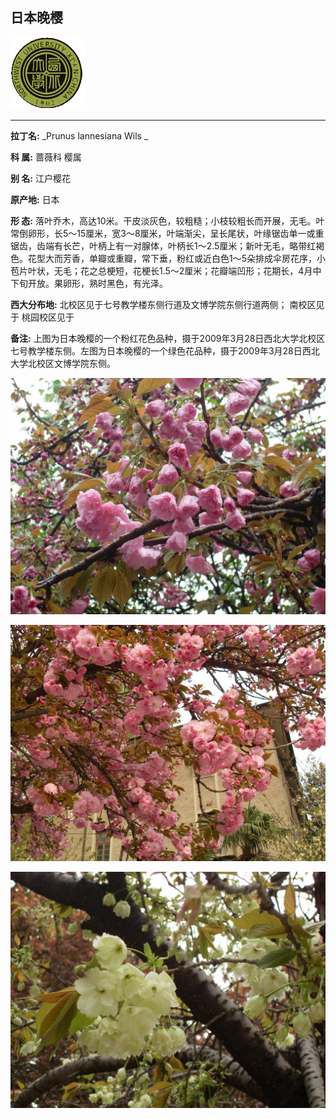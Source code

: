 ## 日本晚樱

![西北大学校园网络植物志](../JPG/nwu.gif)

---

**拉丁名:**  _Prunus lannesiana Wils _

**科 属:** 蔷薇科 樱属

**别 名:** 江户樱花

**原产地:** 日本

**形  态:** 落叶乔木，高达10米。干皮淡灰色，较粗糙；小枝较粗长而开展，无毛。叶常倒卵形，长5～15厘米，宽3～8厘米，叶端渐尖，呈长尾状，叶缘锯齿单一或重锯齿，齿端有长芒，叶柄上有一对腺体，叶柄长1～2.5厘米；新叶无毛，略带红褐色。花型大而芳香，单瓣或重瓣，常下垂，粉红或近白色1～5朵排成伞房花序，小苞片叶状，无毛；花之总梗短，花梗长1.5～2厘米；花瓣端凹形；花期长，4月中下旬开放。果卵形，熟时黑色，有光泽。　

**西大分布地:** 北校区见于七号教学楼东侧行道及文博学院东侧行道两侧； 南校区见于 桃园校区见于 

**备注:** 上图为日本晚樱的一个粉红花色品种，摄于2009年3月28日西北大学北校区七号教学楼东侧。左图为日本晚樱的一个绿色花品种，摄于2009年3月28日西北大学北校区文博学院东侧。

![日本晚樱](../JPG/日本晚樱1.JPG) 

![日本晚樱](../JPG/日本晚樱2.JPG) 

![日本晚樱](../JPG/日本晚樱3.JPG) 

